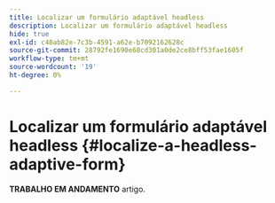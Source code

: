 ```yaml
---
title: Localizar um formulário adaptável headless
description: Localizar um formulário adaptável headless
hide: true
exl-id: c40ab82e-7c3b-4591-a62e-b7092162628c
source-git-commit: 28792fe1690e68cd301a0de2ce8bff53fae1605f
workflow-type: tm+mt
source-wordcount: '19'
ht-degree: 0%

---
```


# Localizar um formulário adaptável headless {#localize-a-headless-adaptive-form}

<span class="preview"> **TRABALHO EM ANDAMENTO** artigo.</span>
